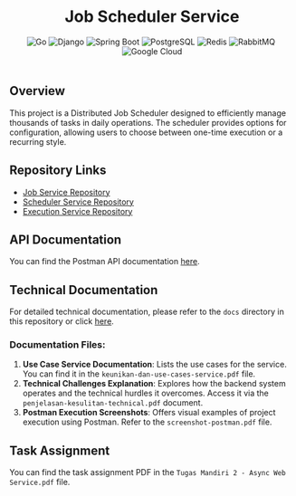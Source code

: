 <div align="center" style="padding-bottom: 20px">
  <h1>Job Scheduler Service</h1>
  <img alt="Go" src="https://img.shields.io/badge/Go-00ADD8?style=for-the-badge&logo=go&logoColor=white" alt=""/>
  <img alt="Django" src="https://img.shields.io/badge/Django-092E20?style=for-the-badge&logo=django" alt=""/>
  <img alt="Spring Boot" src="https://img.shields.io/badge/Spring-6DB33F?style=for-the-badge&logo=spring&logoColor=white"/>
  <img alt="PostgreSQL" src="https://img.shields.io/badge/PostgreSQL-316192?style=for-the-badge&logo=postgresql&labelColor=Blue"" alt=""/>
  <img alt="Redis" src="https://img.shields.io/badge/redis-%23DD0031.svg?&style=for-the-badge&logo=redis&logoColor=white"/>
  <img alt="RabbitMQ" src="https://img.shields.io/badge/rabbitmq-%23FF6600.svg?&style=for-the-badge&logo=rabbitmq&logoColor=white"/>
  <img src="https://img.shields.io/badge/Docker-008FCC?style=for-the-badge&logo=docker&logoColor=white" alt=""/>
  <img alt="Google Cloud" src="https://img.shields.io/badge/GoogleCloud-%234285F4.svg?style=for-the-badge&logo=google-cloud&logoColor=white"/>
  
</div>

## Overview

This project is a Distributed Job Scheduler designed to efficiently manage thousands of tasks in daily operations. The scheduler provides options for configuration, allowing users to choose between one-time execution or a recurring style.

## Repository Links

- [Job Service Repository](https://github.com/Recedivies/job-service)
- [Scheduler Service Repository](https://github.com/Recedivies/scheduling-service)
- [Execution Service Repository](https://github.com/Recedivies/execution-service)

## API Documentation

You can find the Postman API documentation [here](https://documenter.getpostman.com/view/15717582/2sA35BaP94).

## Technical Documentation

For detailed technical documentation, please refer to the `docs` directory in this repository or click [here](https://github.com/Recedivies/law-assignment-2/tree/main/docs).

### Documentation Files:

1. **Use Case Service Documentation**: Lists the use cases for the service. You can find it in the `keunikan-dan-use-cases-service.pdf` file.
2. **Technical Challenges Explanation**: Explores how the backend system operates and the technical hurdles it overcomes. Access it via the `penjelasan-kesulitan-technical.pdf` document.
3. **Postman Execution Screenshots**: Offers visual examples of project execution using Postman. Refer to the `screenshot-postman.pdf` file.

## Task Assignment

You can find the task assignment PDF in the `Tugas Mandiri 2 - Async Web Service.pdf` file.
